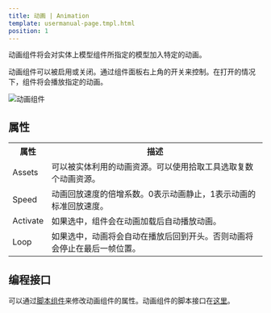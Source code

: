 ```yaml
---
title: 动画 | Animation
template: usermanual-page.tmpl.html
position: 1
---
```


动画组件将会对实体上模型组件所指定的模型加入特定的动画。

动画组件可以被启用或关闭。通过组件面板右上角的开关来控制。在打开的情况下，组件将会播放指定的动画。

![动画组件][1]

## 属性

<table class="table table-striped">
    <col class="property-name"></col>
    <col class="property-description"></col>
    <tr><th>属性</th><th>描述</th></tr>
    <tr><td>Assets</td><td>可以被实体利用的动画资源。可以使用拾取工具选取复数个动画资源。</td></tr>
    <tr><td>Speed</td><td>动画回放速度的倍增系数。0表示动画静止，1表示动画的标准回放速度。</td></tr>
    <tr><td>Activate</td><td>如果选中，组件会在动画加载后自动播放动画。</td></tr>
    <tr><td>Loop</td><td>如果选中，动画将会自动在播放后回到开头。否则动画将会停止在最后一帧位置。</td></tr>
</table>

## 编程接口

可以通过[脚本组件][2]来修改动画组件的属性。动画组件的脚本接口在[这里][3]。

[1]: /images/user-manual/scenes/components/component-animation.png
[2]: /user-manual/packs/components/script
[3]: /engine/api/stable/symbols/pc.AnimationComponent.html

